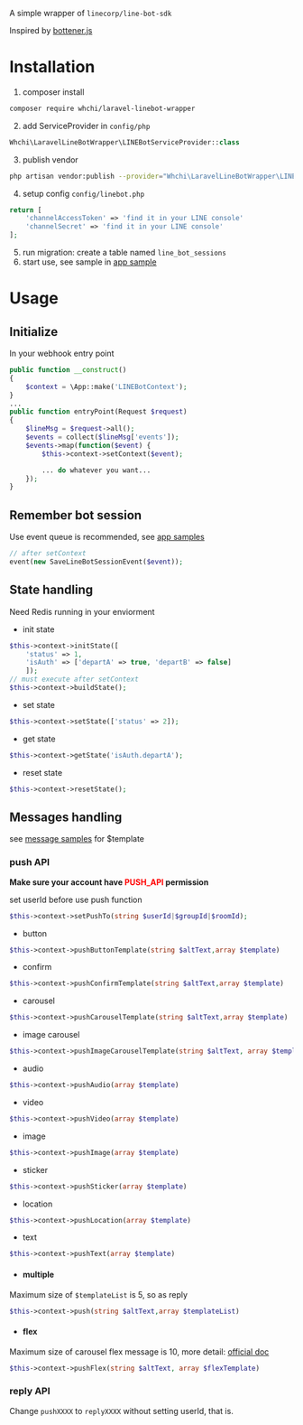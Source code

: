 A simple wrapper of `linecorp/line-bot-sdk`

Inspired by [bottener.js](https://github.com/Yoctol/bottender)

# Installation
1. composer install
```bash
composer require whchi/laravel-linebot-wrapper
```
2. add ServiceProvider in `config/php`
```php
Whchi\LaravelLineBotWrapper\LINEBotServiceProvider::class
```
3. publish vendor
```bash
php artisan vendor:publish --provider="Whchi\LaravelLineBotWrapper\LINEBotServiceProvider"
```
4. setup config `config/linebot.php`
```php
return [
    'channelAccessToken' => 'find it in your LINE console'
    'channelSecret' => 'find it in your LINE console'
];
```
5. run migration: create a table named `line_bot_sessions`
6. start use, see sample in [app sample](https://github.com/whchi/laravel-linebot-wrapper/tree/master/samples/app)

# Usage
## Initialize
In your webhook entry point
```php
public function __construct()
{
    $context = \App::make('LINEBotContext');
}
...
public function entryPoint(Request $request)
{
    $lineMsg = $request->all();
    $events = collect($lineMsg['events']);
    $events->map(function($event) {
        $this->context->setContext($event);

        ... do whatever you want...
    });
}
```
## Remember bot session
Use event queue is recommended, see [app samples](https://github.com/whchi/laravel-linebot-wrapper/tree/master/samples/app)
```php
// after setContext
event(new SaveLineBotSessionEvent($event));
```
## State handling
Need Redis running in your enviorment
* init state
```php
$this->context->initState([
    'status' => 1,
    'isAuth' => ['departA' => true, 'departB' => false]
    ]);
// must execute after setContext
$this->context->buildState();
```
* set state
```php
$this->context->setState(['status' => 2]);
```
* get state
```php
$this->context->getState('isAuth.departA');
```
* reset state
```php
$this->context->resetState();
```
## Messages handling
see [message samples](https://github.com/whchi/laravel-linebot-wrapper/tree/master/samples/message) for $template
### push API
**Make sure your account have <font color="red">PUSH_API</font> permission**

set userId before use push function
```php
$this->context->setPushTo(string $userId|$groupId|$roomId);
```
* button
```php
$this->context->pushButtonTemplate(string $altText,array $template)
```
* confirm
```php
$this->context->pushConfirmTemplate(string $altText,array $template)
```
* carousel
```php
$this->context->pushCarouselTemplate(string $altText,array $template)
```
* image carousel
```php
$this->context->pushImageCarouselTemplate(string $altText, array $template)
```
* audio
```php
$this->context->pushAudio(array $template)
```
* video
```php
$this->context->pushVideo(array $template)
```
* image
```php
$this->context->pushImage(array $template)
```
* sticker
```php
$this->context->pushSticker(array $template)
```
* location
```php
$this->context->pushLocation(array $template)
```
* text
```php
$this->context->pushText(array $template)
```
* #### multiple
Maximum size of `$templateList` is 5, so as reply
```php
$this->context->push(string $altText,array $templateList)
```
* #### flex
Maximum size of carousel flex message is 10, more detail: [official doc](https://developers.line.biz/en/docs/messaging-api/using-flex-messages/)
```php
$this->context->pushFlex(string $altText, array $flexTemplate)
```
### reply API
Change `pushXXXX` to `replyXXXX` without setting userId, that is.
